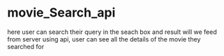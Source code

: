 # movie_Search_api
here user can search their query in the seach box and result will we feed from server using api,  user can see all the details of the  movie they searched for
